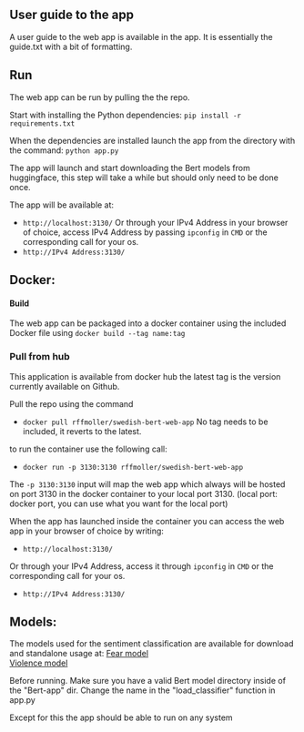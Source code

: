 ## User guide to the app
A user guide to the web app is available in the app. It is essentially the guide.txt with a bit of formatting. 

## Run 
The web app can be run by pulling the the repo. 

Start with installing the Python dependencies:
`pip install -r requirements.txt`

When the dependencies are installed launch the app from the directory with the command:
`python app.py`

The app will launch and start downloading the Bert models from huggingface, this step will take a while but should only need to be done once. 

The app will be available at: 
* `http://localhost:3130/`
Or through your  IPv4 Address in your browser of choice, access IPv4 Address by passing `ipconfig` in `CMD` or the corresponding call for your os. 
* `http://IPv4 Address:3130/`
  
## Docker: 
#### Build
The web app can be packaged into a docker container using the included Docker file using 
`docker build --tag name:tag` 

### Pull from hub
This application is available from docker hub the latest tag is the version currently available on Github. 

Pull the repo using the command 
* `docker pull rffmoller/swedish-bert-web-app`
No tag needs to be included, it reverts to the latest.

to run the container use the following call: 
* `docker run -p 3130:3130 rffmoller/swedish-bert-web-app`

The `-p 3130:3130` input will map the web app which always will be hosted on port 3130 in the docker container to your local port 3130. (local port: docker port, you can use what you want for the local port)

When the app has launched inside the container you can access the web app in your browser of choice by writing: 
* `http://localhost:3130/`

Or through your  IPv4 Address, access it through `ipconfig` in `CMD` or the corresponding call for your os. 
* `http://IPv4 Address:3130/`

## Models:
The models used for the sentiment classification are available for download and standalone usage at:
[Fear model](https://huggingface.co/RecordedFuture/Swedish-Sentiment-Fear)    
[Violence model](https://huggingface.co/RecordedFuture/Swedish-Sentiment-Violence)

Before running. Make sure you have a valid Bert model directory inside of the "Bert-app" dir. 
Change the name in the "load_classifier" function in app.py 

Except for this the app should be able to run on any system
